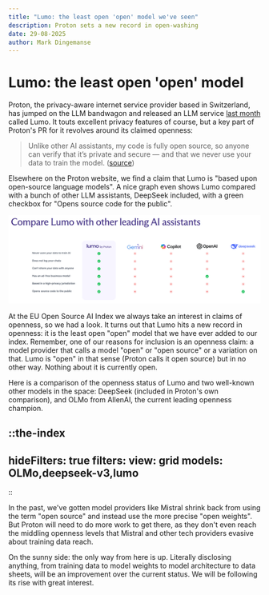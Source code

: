 ```yaml
---
title: "Lumo: the least open 'open' model we've seen"
description: Proton sets a new record in open-washing
date: 29-08-2025
author: Mark Dingemanse
---
```

# Lumo: the least open 'open' model
<author :author="author"></author>
<date :date="date"></date>

Proton, the privacy-aware internet service provider based in Switzerland, has jumped on the LLM bandwagon and released an LLM service [last month](https://proton.me/blog/lumo-ai) called Lumo. It touts excellent privacy features of course, but a key part of Proton's PR for it revolves around its claimed openness:

> Unlike other AI assistants, my code is fully open source, so anyone can verify that it’s private and secure — and that we never use your data to train the model. ([source](https://lumo.proton.me/about))

Elsewhere on the Proton website, we find a claim that Lumo is "based upon open-source language models". A nice graph even shows Lumo compared with a bunch of other LLM assistants, DeepSeek included, with a green checkbox for "Opens source code for the public".

![Comparison table from the Proton website](/images/lumo-screenshot-20250829.png "Lumo screenshot")

At the EU Open Source AI Index we always take an interest in claims of openness, so we had a look. It turns out that Lumo hits a new record in openness: it is the least open "open" model that we have ever added to our index. Remember, one of our reasons for inclusion is an openness claim: a model provider that calls a model "open" or "open source" or a variation on that. Lumo is "open" in that sense (Proton calls it open source) but in no other way. Nothing about it is currently open.

Here is a comparison of the openness status of Lumo and two well-known other models in the space: DeepSeek (included in Proton's own comparison), and OLMo from AllenAI, the current leading openness champion. 

::the-index
---
hideFilters: true
filters: 
  view: grid
  models: OLMo,deepseek-v3,lumo
---
::

In the past, we've gotten model providers like Mistral shrink back from using the term "open source" and instead use the more precise "open weights". But Proton will need to do more work to get there, as they don't even reach the middling openness levels that Mistral and other tech providers evasive about training data reach.

On the sunny side: the only way from here is up. Literally disclosing anything, from training data to model weights to model architecture to data sheets, will be an improvement over the current status. We will be following its rise with great interest.
